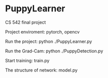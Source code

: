 # PuppyLearner
CS 542 final project

Project enviroment:
pytorch, opencv

Run the project:
python ./PuppyLearner.py

Run the Grad-Cam:
python ./PuppyDetection.py

Start training:
train.py

The structure of network:
model.py

